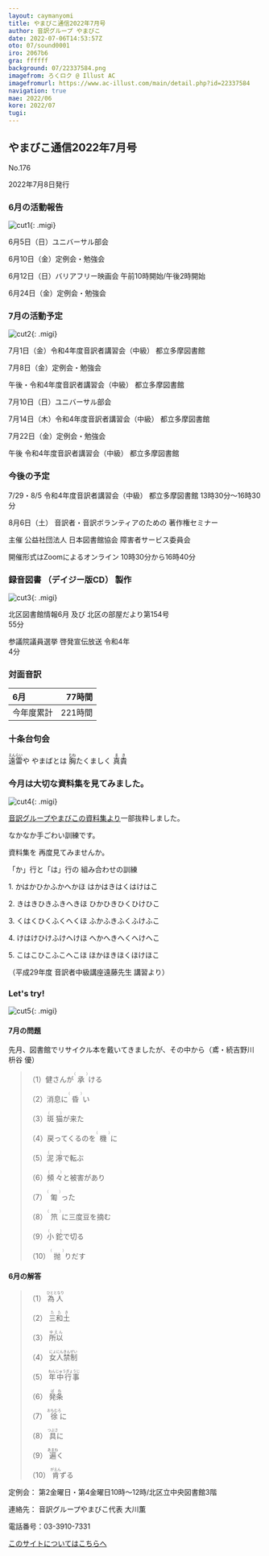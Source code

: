 ```yaml
---
layout: caymanyomi
title: やまびこ通信2022年7月号
author: 音訳グループ やまびこ
date: 2022-07-06T14:53:57Z
oto: 07/sound0001
iro: 2067b6
gra: ffffff
background: 07/22337584.png
imagefrom: ろくロク @ Illust AC
imagefromurl: https://www.ac-illust.com/main/detail.php?id=22337584
navigation: true
mae: 2022/06
kore: 2022/07
tugi: 
---
```



## <span data-dur="4.125" data-begin="2.750" id="xmri_0001" markdown="1"> やまびこ通信2022年7月号</span>

<span data-dur="2.591" data-begin="6.875" id="xmri_0002" markdown="1">No.176</span>

<span data-dur="5.463" data-begin="9.466" id="xmri_0003" markdown="1">2022年7月8日発行</span>

### <span data-dur="3.414" data-begin="20.134" id="xmri_0006" markdown="1"> 6月の活動報告</span>

![cut1](media/07/cut1.png){: .migi}

<span data-dur="2.066" data-begin="25.398" id="xmri_0008" markdown="1">6月5日（日）</span><span data-dur="2.504" data-begin="27.464" id="xmri_0009" markdown="1">ユニバーサル部会</span>

<span data-dur="2.047" data-begin="29.968" id="xmri_000A" markdown="1">6月10日（金）</span><span data-dur="2.986" data-begin="32.015" id="xmri_000B" markdown="1">定例会・勉強会</span>

<span data-dur="2.331" data-begin="35.001" id="xmri_000C" markdown="1">6月12日（日）</span><span data-dur="5.457" data-begin="37.332" id="xmri_000D" markdown="1">バリアフリー映画会 午前10時開始/午後2時開始</span>

<span data-dur="2.392" data-begin="42.789" id="xmri_000E" markdown="1">6月24日（金）</span><span data-dur="4.387" data-begin="45.181" id="xmri_000F" markdown="1">定例会・勉強会</span>

### <span data-dur="3.275" data-begin="49.568" id="xmri_0010" markdown="1"> 7月の活動予定</span>

![cut2](media/07/cut2.png){: .migi}

<span data-dur="2.156" data-begin="54.693" id="xmri_0012" markdown="1">7月1日（金）</span><span data-dur="2.650" data-begin="56.849" id="xmri_0013" markdown="1">令和4年度音訳者講習会</span><span data-dur="1.120" data-begin="59.499" id="xmri_0014" markdown="1">（中級）</span> <span data-dur="2.487" data-begin="60.619" id="xmri_0015" markdown="1">都立多摩図書館</span>

<span data-dur="2.045" data-begin="63.106" id="xmri_0016" markdown="1">7月8日（金）</span><span data-dur="2.636" data-begin="65.151" id="xmri_0017" markdown="1">定例会・勉強会</span>

<span data-dur="3.169" data-begin="67.787" id="xmri_0018" markdown="1">午後・令和4年度音訳者講習会</span><span data-dur="1.120" data-begin="70.956" id="xmri_0019" markdown="1">（中級）</span> <span data-dur="2.487" data-begin="72.076" id="xmri_001A" markdown="1">都立多摩図書館</span>

<span data-dur="2.078" data-begin="74.563" id="xmri_001B" markdown="1">7月10日（日）</span><span data-dur="2.503" data-begin="76.641" id="xmri_001C" markdown="1">ユニバーサル部会</span>

<span data-dur="2.296" data-begin="79.144" id="xmri_001D" markdown="1">7月14日（木）</span><span data-dur="2.650" data-begin="81.440" id="xmri_001E" markdown="1">令和4年度音訳者講習会</span><span data-dur="1.121" data-begin="84.090" id="xmri_001F" markdown="1">（中級）</span> <span data-dur="2.486" data-begin="85.211" id="xmri_0020" markdown="1">都立多摩図書館</span>

<span data-dur="2.417" data-begin="87.697" id="xmri_0021" markdown="1">7月22日（金）</span><span data-dur="2.636" data-begin="90.114" id="xmri_0022" markdown="1">定例会・勉強会</span>

<span data-dur="3.169" data-begin="92.750" id="xmri_0023" markdown="1">午後 令和4年度音訳者講習会</span><span data-dur="1.120" data-begin="95.919" id="xmri_0024" markdown="1">（中級）</span> <span data-dur="3.886" data-begin="97.039" id="xmri_0025" markdown="1">都立多摩図書館</span>

### <span data-dur="2.630" data-begin="100.925" id="xmri_0026" markdown="1"> 今後の予定</span>

<span data-dur="5.338" data-begin="103.555" id="xmri_0027" markdown="1">7/29・8/5 令和4年度音訳者講習会</span><span data-dur="1.120" data-begin="108.893" id="xmri_0028" markdown="1">（中級）</span> <span data-dur="7.387" data-begin="110.013" id="xmri_0029" markdown="1">都立多摩図書館 13時30分～16時30分</span>

<span data-dur="1.920" data-begin="117.400" id="xmri_002A" markdown="1">8月6日（土）</span> <span data-dur="4.728" data-begin="119.320" id="xmri_002B" markdown="1">音訳者・音訳ボランティアのための 著作権セミナー</span>

<span data-dur="6.312" data-begin="124.048" id="xmri_002C" markdown="1">主催 公益社団法人 日本図書館協会 障害者サービス委員会</span>

<span data-dur="8.720" data-begin="130.360" id="xmri_002D" markdown="1">開催形式はZoomによるオンライン 10時30分から16時40分</span>

### <span data-dur="4.728" data-begin="139.080" id="xmri_002E" markdown="1"> 録音図書<span class="infty_silent"> （</span>デイジー版CD<span class="infty_silent">） </span>製作</span>

![cut3](media/07/cut3.png){: .migi}

<span data-dur="5.513" data-begin="148.451" id="xmri_0032" markdown="1">北区図書館情報6月 及び 北区の部屋だより第154号</span>  
<span data-dur="1.846" data-begin="153.964" id="xmri_0033" markdown="1">55分</span>

<span data-dur="4.512" data-begin="155.810" id="xmri_0034" markdown="1">参議院議員選挙 啓発宣伝放送 令和4年</span>  
<span data-dur="3.305" data-begin="160.322" id="xmri_0035" markdown="1">4分</span>

### <span data-dur="2.666" data-begin="163.627" id="xmri_0036" markdown="1"> 対面音訳</span>

<span data-dur="1.150" data-begin="166.293" id="xmri_0037" markdown="1">6月</span>|<span data-dur="2.519" data-begin="167.443" id="xmri_0038" markdown="1">77時間</span>
|:---|---:|
<span data-dur="1.591" data-begin="169.962" id="xmri_0039" markdown="1">今年度累計</span>|<span data-dur="4.205" data-begin="171.553" id="xmri_003A" markdown="1">221時間</span>

### <span data-dur="2.768" data-begin="175.758" id="xmri_003B" markdown="1"> 十条台句会</span>

<span data-dur="8.476" data-begin="178.526" id="xmri_003C" markdown="1"><ruby>遠雷<rp>(</rp><rt>えんらい</rt><rp>)</rp></ruby>や やまばとは <ruby>胸<rp>(</rp><rt>むね</rt><rp>)</rp></ruby>たくましく</span>
<span class="haigo" data-dur="3.117" data-begin="187.002" id="xmri_003D" markdown="1"><ruby>真貴<rp>(</rp><rt>まき</rt><rp>)</rp></ruby></span>

### <span data-dur="5.647" data-begin="190.119" id="xmri_003E" markdown="1"> 今月は大切な資料集を見てみました。</span>

![cut4](media/07/cut4.png){: .migi}

<a href="https://o-yamabiko.github.io/learn/" data-dur="5.074" data-begin="195.766" id="xmri_003F" markdown="1">音訳グループやまびこの資料集より</a><span data-dur="3.205" data-begin="200.840" id="xmri_0040" markdown="1">一部抜粋しました。</span>

<span data-dur="3.554" data-begin="204.045" id="xmri_0041" markdown="1">なかなか手ごわい訓練です。</span>

<span data-dur="5.124" data-begin="207.599" id="xmri_0042" markdown="1">資料集を 再度見てみませんか。</span>

<span data-dur="4.140" data-begin="214.573" id="xmri_0044" markdown="1">「か<span class="infty_silent">」</span>行と<span class="infty_silent">「</span>は<span class="infty_silent">」</span>行の 組み合わせの訓練</span>

<span data-dur=".815" data-begin="218.713" id="xmri_0045" markdown="1">1.</span> <span data-dur="3.872" data-begin="219.528" id="xmri_0046" markdown="1">かはかひかふかへかほ はかはきはくはけはこ</span>

<span data-dur=".704" data-begin="223.400" id="xmri_0047" markdown="1">2.</span> <span data-dur="3.764" data-begin="224.104" id="xmri_0048" markdown="1">きはきひきふきへきほ ひかひきひくひけひこ</span>

<span data-dur=".870" data-begin="227.868" id="xmri_0049" markdown="1">3.</span> <span data-dur="3.681" data-begin="228.738" id="xmri_004A" markdown="1">くはくひくふくへくほ ふかふきふくふけふこ</span>

<span data-dur=".797" data-begin="232.419" id="xmri_004B" markdown="1">4.</span> <span data-dur="3.929" data-begin="233.216" id="xmri_004C" markdown="1">けはけひけふけへけほ へかへきへくへけへこ</span>

<span data-dur=".715" data-begin="237.145" id="xmri_004D" markdown="1">5.</span> <span data-dur="4.633" data-begin="237.860" id="xmri_004E" markdown="1">こはこひこふこへこほ ほかほきほくほけほこ</span>

<span data-dur="3.589" data-begin="242.493" id="xmri_004F" markdown="1">（平成29年度 音訳者中級講座</span><span data-dur="3.571" data-begin="246.082" id="xmri_0050" markdown="1">遠藤先生 講習より）</span>

### <span data-dur=".500" data-begin="249.653" id="xmri_0051" markdown="1"></span> <span data-dur="2.340" data-begin="250.153" id="xmri_0052" markdown="1">Let's try!</span>

![cut5](media/07/cut5.png){: .migi}

#### <span data-dur="2.813" data-begin="254.343" id="xmri_0054" markdown="1"> 7月の問題</span>

<span data-dur="1.182" data-begin="257.156" id="xmri_0055" markdown="1">先月、</span><span data-dur="3.192" data-begin="258.338" id="xmri_0056" markdown="1">図書館でリサイクル本を戴いてきましたが、</span><span data-dur="1.344" data-begin="261.530" id="xmri_0057" markdown="1">その中から</span><span data-dur="4.180" data-begin="262.874" id="xmri_0058" markdown="1">（鳶・続吉野川 枡谷<span class="infty_silent_space"> </span>優）</span>

<blockquote markdown="1">

<span class="infty_silent">（1）健さんが<ruby>承<rp>(</rp><rt>（　　　）</rt><rp>)</rp></ruby>ける</span>

<span class="infty_silent">（2）消息に<ruby>昏<rp>(</rp><rt>（　　　）</rt><rp>)</rp></ruby>い</span>

<span class="infty_silent">（3）<ruby>斑猫<rp>(</rp><rt>（　　　）</rt><rp>)</rp></ruby>が来た</span>

<span class="infty_silent">（4）戻ってくるのを<ruby>機<rp>(</rp><rt>（　　　）</rt><rp>)</rp></ruby>に</span>

<span class="infty_silent">（5）<ruby>泥濘<rp>(</rp><rt>（　　　）</rt><rp>)</rp></ruby>で転ぶ</span>

<span class="infty_silent">（6）<ruby>頻々<rp>(</rp><rt>（　　　）</rt><rp>)</rp></ruby>と被害があり</span>

<span class="infty_silent">（7）<ruby>匍<rp>(</rp><rt>（　　　）</rt><rp>)</rp></ruby>った</span>

<span class="infty_silent">（8）<ruby>笊<rp>(</rp><rt>（　　　）</rt><rp>)</rp></ruby>に三度豆を摘む</span>

<span class="infty_silent">（9）<ruby>小鉈<rp>(</rp><rt>（　　　）</rt><rp>)</rp></ruby>で切る</span>

<span class="infty_silent">（10）<ruby>抛<rp>(</rp><rt>（　　　）</rt><rp>)</rp></ruby>りだす</span>

</blockquote>

#### <span data-dur="2.224" data-begin="271.579" id="xmri_005A" markdown="1"> 6月の解答</span>

<blockquote markdown="1">

<span data-dur="1.178" data-begin="273.803" id="xmri_005B" markdown="1">（1）</span> <span data-dur="1.639" data-begin="274.981" id="xmri_005C" markdown="1"><ruby>為人<rp>(</rp><rt>ひととなり</rt><rp>)</rp></ruby></span>

<span data-dur="1.017" data-begin="276.620" id="xmri_005D" markdown="1">（2）</span> <span data-dur="1.463" data-begin="277.637" id="xmri_005E" markdown="1"><ruby>三和土<rp>(</rp><rt>たたき</rt><rp>)</rp></ruby></span>

<span data-dur="1.143" data-begin="279.100" id="xmri_005F" markdown="1">（3）</span> <span data-dur="1.463" data-begin="280.243" id="xmri_0060" markdown="1"><ruby>所以<rp>(</rp><rt>ゆえん</rt><rp>)</rp></ruby></span>

<span data-dur="1.119" data-begin="281.706" id="xmri_0061" markdown="1">（4）</span> <span data-dur="1.974" data-begin="282.825" id="xmri_0062" markdown="1"><ruby>女人禁制<rp>(</rp><rt>にょにんきんぜい</rt><rp>)</rp></ruby></span>

<span data-dur="1.046" data-begin="284.799" id="xmri_0063" markdown="1">（5）</span> <span data-dur="1.898" data-begin="285.845" id="xmri_0064" markdown="1"><ruby>年中行事<rp>(</rp><rt>ねんじゅうぎょうじ</rt><rp>)</rp></ruby></span>

<span data-dur="1.177" data-begin="287.743" id="xmri_0065" markdown="1">（6）</span> <span data-dur="1.378" data-begin="288.920" id="xmri_0066" markdown="1"><ruby>発条<rp>(</rp><rt>ばね</rt><rp>)</rp></ruby></span>

<span data-dur="1.170" data-begin="290.298" id="xmri_0067" markdown="1">（7）</span> <span data-dur="1.644" data-begin="291.468" id="xmri_0068" markdown="1"><ruby>徐<rp>(</rp><rt>おもむろ</rt><rp>)</rp></ruby>に</span>

<span data-dur="1.211" data-begin="293.112" id="xmri_0069" markdown="1">（8）</span> <span data-dur="1.625" data-begin="294.323" id="xmri_006A" markdown="1"><ruby>具<rp>(</rp><rt>つぶさ</rt><rp>)</rp></ruby>に</span>

<span data-dur="1.197" data-begin="295.948" id="xmri_006B" markdown="1">（9）</span> <span data-dur="1.541" data-begin="297.145" id="xmri_006C" markdown="1"><ruby>遍<rp>(</rp><rt>あまね</rt><rp>)</rp></ruby>く</span>

<span data-dur="1.137" data-begin="298.686" id="xmri_006D" markdown="1">（10）</span> <span data-dur="1.643" data-begin="299.823" id="xmri_006E" markdown="1"><ruby>肯<rp>(</rp><rt>がえん</rt><rp>)</rp></ruby>ずる</span>

</blockquote>

<span data-dur="1.204" data-begin="301.466" id="xmri_006F" markdown="1">定例会：</span> <span data-dur="4.115" data-begin="302.670" id="xmri_0070" markdown="1">第2金曜日・第4金曜日10時～12時</span><span data-dur="3.048" data-begin="306.785" id="xmri_0071" markdown="1">/北区立中央図書館3階</span>

<span data-dur="1.318" data-begin="309.833" id="xmri_0072" markdown="1">連絡先：</span> <span data-dur="3.965" data-begin="311.151" id="xmri_0073" markdown="1">音訳グループやまびこ代表 大川薫</span>

<span data-dur="1.410" data-begin="315.116" id="xmri_0074" markdown="1">電話番号：</span><span data-dur="4.305" data-begin="316.526" id="xmri_0075" markdown="1">03-3910-7331</span>

<a href="mailto:ymbk2016ml@gmail.com?Subject=やまびこウェブサイトについて" data-dur="5.930" data-begin="320.831" id="xmri_0076" markdown="1">このサイトについてはこちらへ</a>



